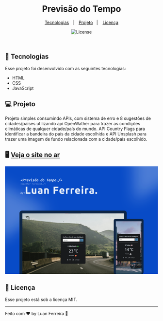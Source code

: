 <h1 align="center"> Previsão do Tempo </h1>

<p align="center">
  <a href="#-tecnologias">Tecnologias</a>&nbsp;&nbsp;&nbsp;|&nbsp;&nbsp;&nbsp;
  <a href="#-projeto">Projeto</a>&nbsp;&nbsp;&nbsp;|&nbsp;&nbsp;&nbsp;
  <a href="#memo-licença">Licença</a>
</p>

<p align="center">
  <img alt="License" src="https://img.shields.io/static/v1?label=license&message=MIT&color=49AA26&labelColor=000000">
</p>

<br>

## 🚀 Tecnologias

Esse projeto foi desenvolvido com as seguintes tecnologias:

- HTML
- CSS
- JavaScript

## 💻 Projeto

Projeto simples consumindo APIs, com sistema de erro e 8 sugestões de cidades/países utilizando api OpenWather para trazer as condições climáticas de qualquer cidade/país do mundo. API Country Flags para identificar a bandeira do país da cidade escolhida e API Unsplash para trazer uma imagem de fundo relacionada com a cidade/país escolhido.



## 🖥️ [Veja o site no ar](https://rfluan.github.io/weatherforecast/)
![foto](./.github/capa.png)

## :memo: Licença

Esse projeto está sob a licença MIT.

---

Feito com ♥ by Luan Ferreira :wave:
